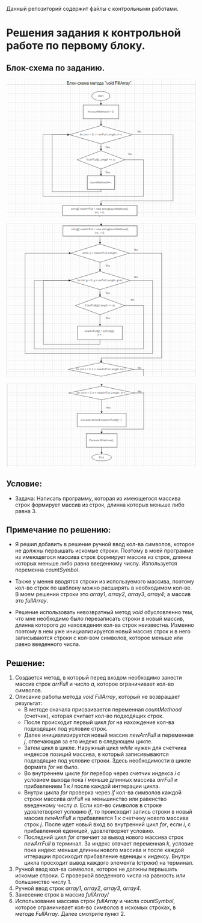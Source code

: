 Данный репозиторий содержит файлы с контрольными работами.

# Решения задания к контрольной работе по первому блоку.

## Блок-схема по заданию.

![Иллюстрация к проекту1](https://github.com/daniil-koblov/Pictures_of-the-control_work/blob/main/Pictures_of_the_first_control_work/Block_diagram_of_the_control_work_on_the_first_block._Part_one..png)

![Иллюстрация к проекту2](https://github.com/daniil-koblov/Pictures_of-the-control_work/blob/main/Pictures_of_the_first_control_work/Block_diagram_of_the_control_work_on_the_first_block._Part_two..png)

![Иллюстрация к проекту3](https://github.com/daniil-koblov/Pictures_of-the-control_work/blob/main/Pictures_of_the_first_control_work/Block_diagram_of_the_control_work_on_the_first_block._Part_three..png)

## Условие:

* Задача: Написать программу, которая из имеющегося массива строк формирует массив из строк, длинна которых меньше либо равна 3.

## Примечание по решению:

* Я решил добавить в решение ручной ввод кол-ва символов, которое не должны первышать искомые строки. Поэтому в моей программе из имеющегося массива строк формирует массив из строк, длинна которых меньше либо равна введенному числу. Изпользуется переменна *countSymbol*.

* Также у мення вводятся строки из используемого массива, поэтому кол-во строк по шаблону можно расширять в необходимом кол-ве. В моем решении строки это *array1*, *array2*, *array3*, *array4*; а массив это *fullArray*.

* Решение использовать невозвратный метод *void* обусловленно тем, что мне необходимо было перезаписать строки в новый массив, длинна которого до нахохждения кол-ва строк неизвестна. Изменно поэтому в нем уже инициализируется новый массив строк и в него записываются строки с кол-вом символов, которое меньше или равно введенного числа.

## Решение:

1. Создается метод, в который перед входом необходимо занести массив строк *arrFull* и число *a*, которое ограничивает
кол-во символов.
2. Описание работы метода *void FillArray*, который не возвращает результат:
    * В методе сначала присваивается переменная *countMethood* (счетчик), которая считает кол-во подходящих строк.
    * После происходит первый цикл *for* на нахождение кол-ва подходящих под условие строк. 
    * Далее инициализируется новый массив *newArrFull* и переменная *j*, отвечающая за его индекс в следующем цикле.
    * Затем цикл в цикле. Наружный цикл *while* нужен для счетчика индексов позиций массива, в который записивываются подходящие под условие строки. Здесь необходимости в цикле формата *for* не было.
    * Во внутреннем цикле *for* перебор через счетчик индекса *i* с условием выхода пока *i* меньше длинных массива *arrFull* и прибавлением 1 к *i* после каждой инттерации цикла. 
    * Внутри цикла *for* проверка через *if* кол-ва символов каждой строки массива *arrFull* на меньшинство или равенство введенному числу *a*. Если кол-во символов в строке удовлетворяет условию *if*, то происходит запись строки в новый массив *newArrFull* и прибавляется 1 к счетчику нового массива строк *j*. После идет новый вход во внутренний цикл *for*, если *i*, с прибавленной еденицей, удовлетворяет условию.
    * Поcледний цикл *for* отвечает за вывод нового массива строк *newArrFull* в терминал. За индекс отвчает переменная *k*, условие пока индекс меньше длинны нового массива и после каждой иттерации просиходит прибавление еденицы к индексу. Внутри цикла просходит вывод каждого элемента (строки) на терминал.
3. Ручной ввод кол-ва символов, которое не должны первышать искомые строки. С проверкой введенного числа на равность или большинство числу 1.
4. Ручной ввод строк *array1*, *array2*, *array3*, *array4*.
5. Занесение строк в массив *fullArray*/
6. Использование массива строк *fullArray* и числа *countSymbol*, которое ограничивает кол-во символов в искомых строках, в методе *FullArray*. Далее смотрите пункт 2.